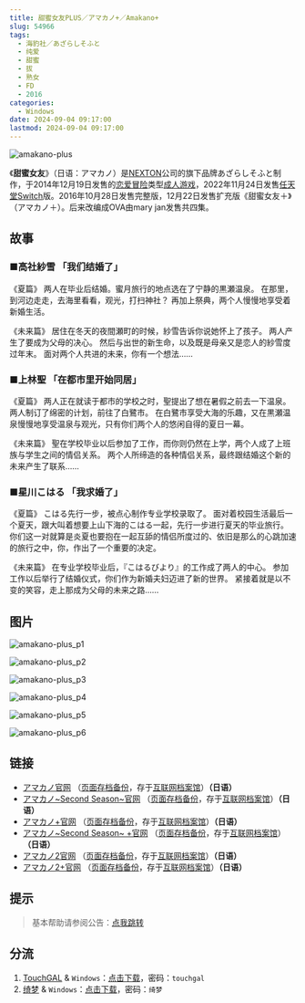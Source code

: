 ```yaml
---
title: 甜蜜女友PLUS／アマカノ+／Amakano+
slug: 54966
tags:
  - 海豹社／あざらしそふと
  - 纯爱
  - 甜蜜
  - 拔
  - 熟女
  - FD
  - 2016
categories:
  - Windows
date: 2024-09-04 09:17:00
lastmod: 2024-09-04 09:17:00
---
```


![amakano-plus](https://static.30hb.cn/vndb/img/amakano-plus.webp)

《**甜蜜女友**》（日语：アマカノ）是[NEXTON](https://zh.wikipedia.org/wiki/NEXTON)公司的旗下品牌あざらしそふと制作，于2014年12月19日发售的[恋爱冒险](https://zh.wikipedia.org/wiki/戀愛冒險)类型[成人游戏](https://zh.wikipedia.org/wiki/日本成人遊戲)，2022年11月24日发售[任天堂Switch](https://zh.wikipedia.org/wiki/任天堂Switch)版。2016年10月28日发售完整版，12月22日发售扩充版《甜蜜女友＋》（アマカノ＋）。后来改编成OVA由mary jan发售共四集。

<!--more-->

## 故事

### ■高社紗雪 「我们结婚了」

《夏篇》
两人在毕业后结婚。蜜月旅行的地点选在了宁静的黒瀬温泉。
在那里，到河边走走，去海里看看，观光，打扫神社？
再加上祭典，两个人慢慢地享受着新婚生活。

《未来篇》
居住在冬天的夜間瀬町的时候，紗雪告诉你说她怀上了孩子。
两人产生了要成为父母的决心。
然后与出世的新生命，以及既是母亲又是恋人的紗雪度过年末。
面对两个人共进的未来，你有一个想法……

### ■上林聖 「在都市里开始同居」

《夏篇》
两人正在就读于都市的学校之时，聖提出了想在暑假之前去一下温泉。
两人制订了绵密的计划，前往了白鷺市。
在白鷺市享受大海的乐趣，又在黒瀬温泉慢慢地享受温泉与观光，只有你们两个人的悠闲自得的夏日一幕。

《未来篇》
聖在学校毕业以后参加了工作，而你则仍然在上学，两个人成了上班族与学生之间的情侣关系。
两个人所缔造的各种情侣关系，最终跟结婚这个新的未来产生了联系……

### ■星川こはる 「我求婚了」

《夏篇》
こはる先行一步，被点心制作专业学校录取了。
面对着校园生活最后一个夏天，跟大叫着想要上山下海的こはる一起，先行一步进行夏天的毕业旅行。
你们这一对就算是炎夏也要抱在一起互舔的情侣所度过的、依旧是那么的心跳加速的旅行之中，你，作出了一个重要的决定。

《未来篇》
在专业学校毕业后，『こはるびより』的工作成了两人的中心。
参加工作以后举行了结婚仪式，你们作为新婚夫妇迈进了新的世界。
紧接着就是以不变的笑容，走上那成为父母的未来之路……

## 图片

![amakano-plus_p1](https://static.30hb.cn/vndb/img/amakano-plus_p1.webp)

![amakano-plus_p2](https://static.30hb.cn/vndb/img/amakano-plus_p2.webp)

![amakano-plus_p3](https://static.30hb.cn/vndb/img/amakano-plus_p3.webp)

![amakano-plus_p4](https://static.30hb.cn/vndb/img/amakano-plus_p4.webp)

![amakano-plus_p5](https://static.30hb.cn/vndb/img/amakano-plus_p5.webp)

![amakano-plus_p6](https://static.30hb.cn/vndb/img/amakano-plus_p6.webp)

## 链接

- [アマカノ官网](http://azarashi-soft.nexton-net.jp/amakano/) （[页面存档备份](https://web.archive.org/web/20201101063525/http://azarashi-soft.nexton-net.jp/amakano/)，存于[互联网档案馆](https://zh.wikipedia.org/wiki/互联网档案馆)）**（日语）**
- [アマカノ~Second Season~官网](https://azarashi-soft.nexton-net.jp/amakano-ss/) （[页面存档备份](https://web.archive.org/web/20201101063525/https://azarashi-soft.nexton-net.jp/amakano-ss/)，存于[互联网档案馆](https://zh.wikipedia.org/wiki/互联网档案馆)）**（日语）**
- [アマカノ+官网](http://azarashi-soft.nexton-net.jp/amakano+/) （[页面存档备份](https://web.archive.org/web/20190404140327/http://azarashi-soft.nexton-net.jp/amakano+/)，存于[互联网档案馆](https://zh.wikipedia.org/wiki/互联网档案馆)）**（日语）**
- [アマカノ~Second Season~ +官网](https://azarashi-soft.nexton-net.jp/amakano-ss-plus/) （[页面存档备份](https://azarashi-soft.nexton-net.jp/amakano-ss-plus/)，存于[互联网档案馆](https://zh.wikipedia.org/wiki/互联网档案馆)）**（日语）**
- [アマカノ2官网](http://azarashi-soft.nexton-net.jp/amakano2/) （[页面存档备份](https://web.archive.org/web/20220101063525/http://azarashi-soft.nexton-net.jp/amakano2/)，存于[互联网档案馆](https://zh.wikipedia.org/wiki/互联网档案馆)）**（日语）**
- [アマカノ2+官网](http://azarashi-soft.nexton-net.jp/amakano2-plus//) （[页面存档备份](https://web.archive.org/web/20230401140327/http://azarashi-soft.nexton-net.jp/amakano2-plus//)，存于[互联网档案馆](https://zh.wikipedia.org/wiki/互联网档案馆)）**（日语）**

## 提示

> 基本帮助请参阅公告：[点我跳转](/)

## 分流

1. [TouchGAL](https://www.touchgal.us/) & `Windows`：[点击下载](https://pan.touchgal.net/s/ANb8hP)，密码：`touchgal`
2. [绮梦](https://acgs.one/) & `Windows`：[点击下载](https://game.acgs.one/game/288.html)，密码：`绮梦`
